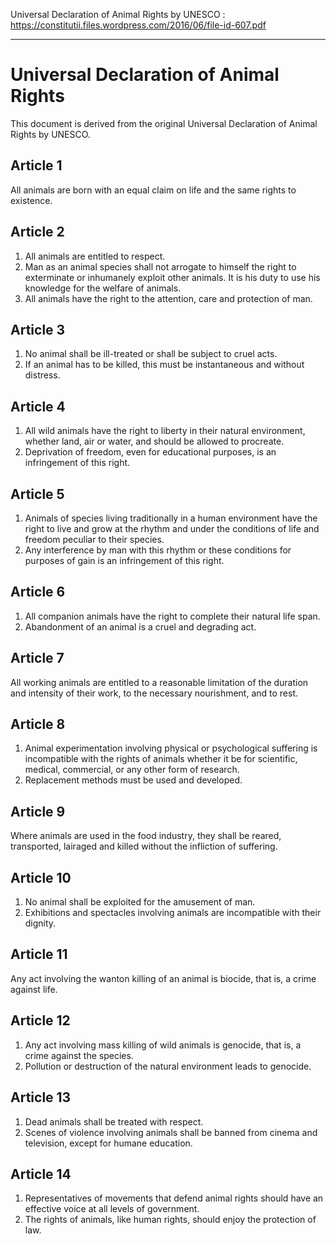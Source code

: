 Universal Declaration of Animal Rights by UNESCO
: https://constitutii.files.wordpress.com/2016/06/file-id-607.pdf

---

# Universal Declaration of Animal Rights
This document is derived from the original Universal Declaration of Animal Rights by UNESCO.

## Article 1
All animals are born with an equal claim on life and the same rights to existence.

## Article 2
1. All animals are entitled to respect.
2. Man as an animal species shall not arrogate to himself the right to exterminate or inhumanely exploit other animals. It is his duty to use his knowledge for the welfare of animals.
3. All animals have the right to the attention, care and protection of man.

## Article 3
1. No animal shall be ill-treated or shall be subject to cruel acts.
2. If an animal has to be killed, this must be instantaneous and without distress.

## Article 4
1. All wild animals have the right to liberty in their natural environment, whether land, air or water, and should be allowed to procreate.
2. Deprivation of freedom, even for educational purposes, is an infringement of this right.

## Article 5
1. Animals of species living traditionally in a human environment have the right to live and grow at the rhythm and under the conditions of life and freedom peculiar to their species.
2. Any interference by man with this rhythm or these conditions for purposes of gain is an infringement of this right.

## Article 6
1. All companion animals have the right to complete their natural life span.
2. Abandonment of an animal is a cruel and degrading act.

## Article 7
All working animals are entitled to a reasonable limitation of the duration and intensity of their work, to the necessary nourishment, and to rest.

## Article 8
1. Animal experimentation involving physical or psychological suffering is incompatible with the rights of animals whether it be for scientific, medical, commercial, or any other form of research.
2. Replacement methods must be used and developed.

## Article 9
Where animals are used in the food industry, they shall be reared, transported, lairaged and killed without the infliction of suffering.

## Article 10
1. No animal shall be exploited for the amusement of man.
2. Exhibitions and spectacles involving animals are incompatible with their dignity.

## Article 11
Any act involving the wanton killing of an animal is biocide, that is, a crime against life.

## Article 12
1. Any act involving mass killing of wild animals is genocide, that is, a crime against the species.
2. Pollution or destruction of the natural environment leads to genocide.

## Article 13
1. Dead animals shall be treated with respect.
2. Scenes of violence involving animals shall be banned from cinema and television, except for humane education.

## Article 14
1. Representatives of movements that defend animal rights should have an effective voice at all levels of government.
2. The rights of animals, like human rights, should enjoy the protection of law.
